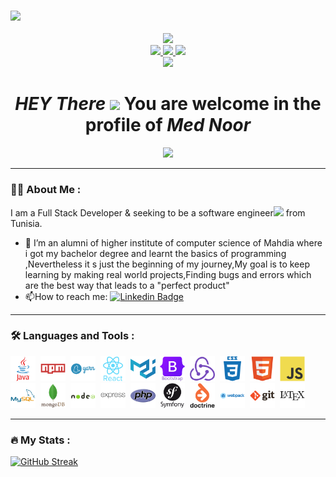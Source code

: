 ### ![](https://komarev.com/ghpvc/?username=your-github-username&style=for-the-badge-square)


<!--
**Ska9/Ska9** is a ✨ _special_ ✨ repository because its `README.md` (this file) appears on your GitHub profile.

Here are some ideas to get you started:

- 🔭 I’m currently working on ...
- 🌱 I’m currently learning ...
- 👯 I’m looking to collaborate on ...
- 🤔 I’m looking for help with ...
- 💬 Ask me about ...
- 📫 How to reach me: ...
- 😄 Pronouns: ...
- ⚡ Fun fact: ...


-->
<div id="header" align="center">
  <img src="https://media.giphy.com/media/f7omQNmgiyjj5sffvZ/giphy.gif" width="100"/>
</div>
<div id="badges" align="center">
<a href="https://www.linkedin.com/in/mohamed-nour-haj-ammar-68b717175/">
<img src="https://img.shields.io/badge/LinkedIn-0077B5?style=for-the-badge&logo=linkedin&logoColor=black">
</a>
<a href="https://stackoverflow.com/users/14738269/noor-ha">
<img src="https://img.shields.io/badge/Stack_Overflow-FE7A16?style=for-the-badge&logo=stack-overflow&logoColor=black">
</a>
<a href="https://codepen.io/noor13299">
<img src="https://img.shields.io/badge/Codepen-000000?style=for-the-badge&logo=codepen&logoColor=white">
</a>
</div>
<div align="center">
<img src="https://komarev.com/ghpvc/?username=mednoor890&style=for-the-badge&color=ff0000">
</div>
<h1 align='center' >
  <em> HEY There </em> 
  <img src="https://media.giphy.com/media/hvRJCLFzcasrR4ia7z/giphy.gif" width="30px"/>
  You are welcome in the profile of <em> Med Noor </em>
</h1>
<div align="center">
<img src="https://media.giphy.com/media/7ALOsHTCDT5fi/giphy.gif" >
</div>
<hr>

### :man_technologist: About Me :
I am a Full Stack Developer & seeking to be a software engineer<img src="https://media.giphy.com/media/WUlplcMpOCEmTGBtBW/giphy.gif" width="30"> from Tunisia.
- :telescope: I’m an alumni of higher institute of computer science of Mahdia where i got my bachelor degree and learnt the basics of programming ,Nevertheless it s just the beginning of my journey,My goal is to keep learning by making real world projects,Finding bugs and errors which are the best way that leads to a "perfect product"
- :mailbox:How to reach me: [![Linkedin Badge](https://img.shields.io/badge/-noor-blue?style=flat&logo=Linkedin&logoColor=white)](https://www.linkedin.com/in/mohamed-nour-haj-ammar-68b717175/)
---

### :hammer_and_wrench: Languages and Tools :
<div>
  <img src="https://github.com/devicons/devicon/blob/master/icons/java/java-original-wordmark.svg" title="Java" alt="Java" width="40" height="40"/>&nbsp;
  <img src="https://github.com/devicons/devicon/blob/master/icons/npm/npm-original-wordmark.svg" title="NPM" alt="NPM" width="40" height="40"/>&nbsp;
  <img src="https://github.com/devicons/devicon/blob/master/icons/yarn/yarn-original-wordmark.svg" title="Yarn" alt="Yarn" width="40" height="40"/>&nbsp;
  <img src="https://github.com/devicons/devicon/blob/master/icons/react/react-original-wordmark.svg" title="React" alt="React" width="40" height="40"/>&nbsp;
  <img src="https://github.com/devicons/devicon/blob/master/icons/materialui/materialui-original.svg" title="Material UI" alt="Material UI" width="40" height="40"/>&nbsp;
  <img src="https://github.com/devicons/devicon/blob/master/icons/bootstrap/bootstrap-original-wordmark.svg" title="Bootstrap" alt="Bootstrap" width="40" height="40"/>&nbsp;
  <img src="https://github.com/devicons/devicon/blob/master/icons/redux/redux-original.svg" title="Redux" alt="Redux " width="40" height="40"/>&nbsp;
  <img src="https://github.com/devicons/devicon/blob/master/icons/css3/css3-plain-wordmark.svg"  title="CSS3" alt="CSS" width="40" height="40"/>&nbsp;
  <img src="https://github.com/devicons/devicon/blob/master/icons/html5/html5-original.svg" title="HTML5" alt="HTML" width="40" height="40"/>&nbsp;
  <img src="https://github.com/devicons/devicon/blob/master/icons/javascript/javascript-original.svg" title="JavaScript" alt="JavaScript" width="40" height="40"/>&nbsp;
  <img src="https://github.com/devicons/devicon/blob/master/icons/mysql/mysql-original-wordmark.svg" title="MySQL"  alt="MySQL" width="40" height="40"/>&nbsp;
  <img src="https://github.com/devicons/devicon/blob/master/icons/mongodb/mongodb-original-wordmark.svg" title="mongoDB" alt="mongoDB" width="40" height="40"/>&nbsp;
  <img src="https://github.com/devicons/devicon/blob/master/icons/nodejs/nodejs-original-wordmark.svg" title="NodeJS" alt="NodeJS" width="40" height="40"/>&nbsp;
    <img src="https://github.com/devicons/devicon/blob/master/icons/express/express-original-wordmark.svg" title="ExpressJs" alt="ExpressJS" width="40" height="40"/>&nbsp;
<img src="https://github.com/devicons/devicon/blob/master/icons/php/php-original.svg" title="PHP" alt="php" width="40" height="40"/>&nbsp;
<img src="https://github.com/devicons/devicon/blob/master/icons/symfony/symfony-original-wordmark.svg" title="Symfony" alt="Symfony" color="white" width="40" height="40"/>&nbsp;
<img src="https://github.com/devicons/devicon/blob/master/icons/doctrine/doctrine-original-wordmark.svg" title="Doctrine" alt="doctrine" width="40" height="40"/>&nbsp;
<img src="https://github.com/devicons/devicon/blob/master/icons/webpack/webpack-original-wordmark.svg" title="webpack" alt="webpack" width="40"
height="40"/>&nbsp;
  <img src="https://github.com/devicons/devicon/blob/master/icons/git/git-original-wordmark.svg" title="Git" alt="Git" width="40" height="40"/>&nbsp;
  <img src="https://github.com/devicons/devicon/blob/master/icons/latex/latex-original.svg" title="LaTeX" alt="LaTeX" width="40" height="40"/>
 
</div>
<hr>

### :fire: My Stats :

[![GitHub Streak](https://github-readme-streak-stats.herokuapp.com/?user=mednoor890&theme=chartreuse-dark	)](https://git.io/streak-stats)
